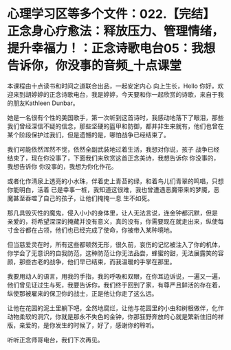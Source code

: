 # 心理学习区等多个文件：022.【完结】正念身心疗愈法：释放压力、管理情绪，提升幸福力！：正念诗歌电台05：我想告诉你，你没事的音频_十点课堂

本课程由十点读书和时间之道联合出品，一起安定内心 向上生长，Hello 你好，欢迎来到胡婷婷的正念诗歌电台，我是婷婷，今天要和你一起欣赏的诗歌，来自于我的朋友Kathleen Dunbar。

她是一名很有个性的美国歌手，第一次听到这首诗时，我感动地落下了眼泪，那些我们曾经深信不疑的信念，那些坚硬的盔甲和防御，都并非生来就有，他们也曾在某个阶段保护过我们，但是遗憾的是，哪怕战争已经结束了。

我们可能依然浑然不觉，依然全副武装地过着生活，我想对你说，孩子 战争已经结束了，现在你没事了，下面我们来欣赏这首正念美诗，我想告诉你 你没事的，我想告诉你 你没事的，我想为你化作花。

或者化作清泉上透亮的小水珠，伴着史上青苔的绿，和着鸟儿们青翠的鸣唱，只想你能明白，活着 已是幸事一桩，我知道这很难，我也曾遭遇恶魔带来的梦魇，恶魔甚至吞噬了自己的孩子，让他们掩掩一息 生不如死。

那几具毁灭性的魔鬼，侵入小小的身体里，让人无法言说，连金钟都沉默，但是 亲爱的，将希望深深的掩藏并没有意义，真的没有，你需要现在就走出来，纵使每寸金谷都在占领，他们也已经完成了使命，你被带入某种境地。

但当慈爱灵在时，所有这些都顿然无形，很久前，哀伤的记忆被注入了你的机体，你学会了无意识的自我防范，这种防范让你无法品尝，蜂蜜的甜，无法展露笑的容颜，那些古老的战争，他们早已结束，而我温暖的手掌在那里。

我要用动人的语言，用我的手指，我的呼吸和双眼，在你耳边诉说，一遍又一遍，他们曾见证过生与死，我要告诉你，我们终于回到了家，有尊严且鲜活的存在着，纵使那被雇来的保卫你的战士，正是他让你走了这么远。

让他在花园的泥土里躺下吧，全然地腐烂，让他与花园里的小虫和树根做伴，化作动物柔软的洞穴，你就是那永不失色的金钟，你那狂野奔放的心就是繁新住旧的祥版，亲爱的，是你发生的时候了，好了，感谢你的聆听。

听听正念师哥电台，我们下次再见。